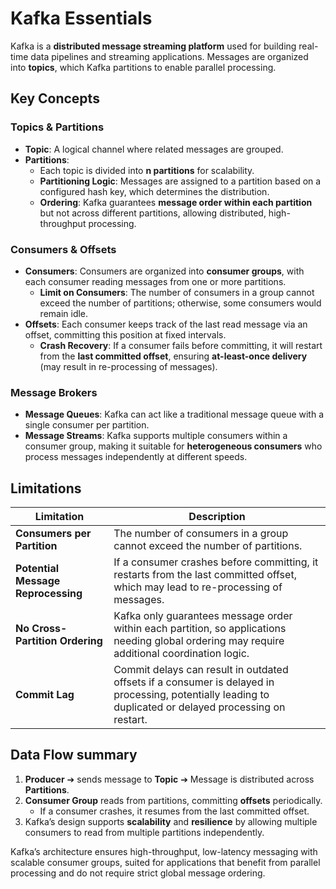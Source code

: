 # Kafka Essentials
Kafka is a **distributed message streaming platform** used for building real-time data pipelines and streaming applications. Messages are organized into **topics**, which Kafka partitions to enable parallel processing.

## Key Concepts

### Topics & Partitions
- **Topic**: A logical channel where related messages are grouped.
- **Partitions**:
  - Each topic is divided into **n partitions** for scalability.
  - **Partitioning Logic**: Messages are assigned to a partition based on a configured hash key, which determines the distribution.
  - **Ordering**: Kafka guarantees **message order within each partition** but not across different partitions, allowing distributed, high-throughput processing.

### Consumers & Offsets
- **Consumers**: Consumers are organized into **consumer groups**, with each consumer reading messages from one or more partitions.
  - **Limit on Consumers**: The number of consumers in a group cannot exceed the number of partitions; otherwise, some consumers would remain idle.
- **Offsets**: Each consumer keeps track of the last read message via an offset, committing this position at fixed intervals.
  - **Crash Recovery**: If a consumer fails before committing, it will restart from the **last committed offset**, ensuring **at-least-once delivery** (may result in re-processing of messages).

### Message Brokers
- **Message Queues**: Kafka can act like a traditional message queue with a single consumer per partition.
- **Message Streams**: Kafka supports multiple consumers within a consumer group, making it suitable for **heterogeneous consumers** who process messages independently at different speeds.

## Limitations

| **Limitation**                    | **Description**                                                                                                                                             |
|-----------------------------------|-------------------------------------------------------------------------------------------------------------------------------------------------------------|
| **Consumers per Partition**       | The number of consumers in a group cannot exceed the number of partitions.                                                                                  |
| **Potential Message Reprocessing** | If a consumer crashes before committing, it restarts from the last committed offset, which may lead to re-processing of messages.                          |
| **No Cross-Partition Ordering**   | Kafka only guarantees message order within each partition, so applications needing global ordering may require additional coordination logic.               |
| **Commit Lag**                    | Commit delays can result in outdated offsets if a consumer is delayed in processing, potentially leading to duplicated or delayed processing on restart. |

## Data Flow summary

1. **Producer** ➔ sends message to **Topic** ➔ Message is distributed across **Partitions**.
2. **Consumer Group** reads from partitions, committing **offsets** periodically.
   - If a consumer crashes, it resumes from the last committed offset.
3. Kafka’s design supports **scalability** and **resilience** by allowing multiple consumers to read from multiple partitions independently.

Kafka’s architecture ensures high-throughput, low-latency messaging with scalable consumer groups, suited for applications that benefit from parallel processing and do not require strict global message ordering.
